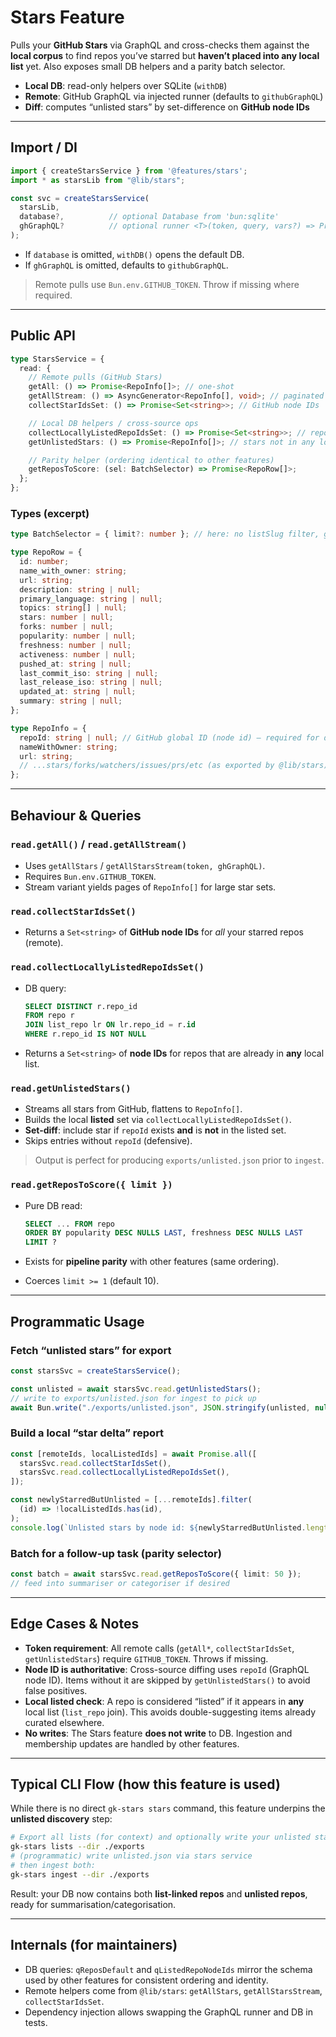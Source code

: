 # Stars Feature

Pulls your **GitHub Stars** via GraphQL and cross-checks them against the **local corpus** to find repos you’ve starred but **haven’t placed into any local list** yet.
Also exposes small DB helpers and a parity batch selector.

- **Local DB**: read-only helpers over SQLite (`withDB`)
- **Remote**: GitHub GraphQL via injected runner (defaults to `githubGraphQL`)
- **Diff**: computes “unlisted stars” by set-difference on **GitHub node IDs**

---

## Import / DI

```ts
import { createStarsService } from '@features/stars';
import * as starsLib from "@lib/stars";

const svc = createStarsService(
  starsLib,
  database?,          // optional Database from 'bun:sqlite'
  ghGraphQL?          // optional runner <T>(token, query, vars?) => Promise<T>
);
```

- If `database` is omitted, `withDB()` opens the default DB.
- If `ghGraphQL` is omitted, defaults to `githubGraphQL`.

> Remote pulls use `Bun.env.GITHUB_TOKEN`. Throw if missing where required.

---

## Public API

```ts
type StarsService = {
  read: {
    // Remote pulls (GitHub Stars)
    getAll: () => Promise<RepoInfo[]>; // one-shot
    getAllStream: () => AsyncGenerator<RepoInfo[], void>; // paginated stream
    collectStarIdsSet: () => Promise<Set<string>>; // GitHub node IDs

    // Local DB helpers / cross-source ops
    collectLocallyListedRepoIdsSet: () => Promise<Set<string>>; // repo.repo_id for any locally listed repo
    getUnlistedStars: () => Promise<RepoInfo[]>; // stars not in any local list

    // Parity helper (ordering identical to other features)
    getReposToScore: (sel: BatchSelector) => Promise<RepoRow[]>;
  };
};
```

### Types (excerpt)

```ts
type BatchSelector = { limit?: number }; // here: no listSlug filter, global only

type RepoRow = {
  id: number;
  name_with_owner: string;
  url: string;
  description: string | null;
  primary_language: string | null;
  topics: string[] | null;
  stars: number | null;
  forks: number | null;
  popularity: number | null;
  freshness: number | null;
  activeness: number | null;
  pushed_at: string | null;
  last_commit_iso: string | null;
  last_release_iso: string | null;
  updated_at: string | null;
  summary: string | null;
};

type RepoInfo = {
  repoId: string | null; // GitHub global ID (node id) — required for diff
  nameWithOwner: string;
  url: string;
  // ...stars/forks/watchers/issues/prs/etc (as exported by @lib/stars)
};
```

---

## Behaviour & Queries

### `read.getAll()` / `read.getAllStream()`

- Uses `getAllStars` / `getAllStarsStream(token, ghGraphQL)`.
- Requires `Bun.env.GITHUB_TOKEN`.
- Stream variant yields pages of `RepoInfo[]` for large star sets.

### `read.collectStarIdsSet()`

- Returns a `Set<string>` of **GitHub node IDs** for _all_ your starred repos (remote).

### `read.collectLocallyListedRepoIdsSet()`

- DB query:

  ```sql
  SELECT DISTINCT r.repo_id
  FROM repo r
  JOIN list_repo lr ON lr.repo_id = r.id
  WHERE r.repo_id IS NOT NULL
  ```

- Returns a `Set<string>` of **node IDs** for repos that are already in **any** local list.

### `read.getUnlistedStars()`

- Streams all stars from GitHub, flattens to `RepoInfo[]`.
- Builds the local **listed** set via `collectLocallyListedRepoIdsSet()`.
- **Set-diff**: include star if `repoId` exists **and** is **not** in the listed set.
- Skips entries without `repoId` (defensive).

> Output is perfect for producing `exports/unlisted.json` prior to `ingest`.

### `read.getReposToScore({ limit })`

- Pure DB read:

  ```sql
  SELECT ... FROM repo
  ORDER BY popularity DESC NULLS LAST, freshness DESC NULLS LAST
  LIMIT ?
  ```

- Exists for **pipeline parity** with other features (same ordering).
- Coerces `limit >= 1` (default 10).

---

## Programmatic Usage

### Fetch “unlisted stars” for export

```ts
const starsSvc = createStarsService();

const unlisted = await starsSvc.read.getUnlistedStars();
// write to exports/unlisted.json for ingest to pick up
await Bun.write("./exports/unlisted.json", JSON.stringify(unlisted, null, 2));
```

### Build a local “star delta” report

```ts
const [remoteIds, localListedIds] = await Promise.all([
  starsSvc.read.collectStarIdsSet(),
  starsSvc.read.collectLocallyListedRepoIdsSet(),
]);

const newlyStarredButUnlisted = [...remoteIds].filter(
  (id) => !localListedIds.has(id),
);
console.log(`Unlisted stars by node id: ${newlyStarredButUnlisted.length}`);
```

### Batch for a follow-up task (parity selector)

```ts
const batch = await starsSvc.read.getReposToScore({ limit: 50 });
// feed into summariser or categoriser if desired
```

---

## Edge Cases & Notes

- **Token requirement**: All remote calls (`getAll*`, `collectStarIdsSet`, `getUnlistedStars`) require `GITHUB_TOKEN`. Throws if missing.
- **Node ID is authoritative**: Cross-source diffing uses `repoId` (GraphQL node ID). Items without it are skipped by `getUnlistedStars()` to avoid false positives.
- **Local listed check**: A repo is considered “listed” if it appears in **any** local list (`list_repo` join). This avoids double-suggesting items already curated elsewhere.
- **No writes**: The Stars feature **does not write** to DB. Ingestion and membership updates are handled by other features.

---

## Typical CLI Flow (how this feature is used)

While there is no direct `gk-stars stars` command, this feature underpins the **unlisted discovery** step:

```bash
# Export all lists (for context) and optionally write your unlisted stars:
gk-stars lists --dir ./exports
# (programmatic) write unlisted.json via stars service
# then ingest both:
gk-stars ingest --dir ./exports
```

Result: your DB now contains both **list-linked repos** and **unlisted repos**, ready for summarisation/categorisation.

---

## Internals (for maintainers)

- DB queries: `qReposDefault` and `qListedRepoNodeIds` mirror the schema used by other features for consistent ordering and identity.
- Remote helpers come from `@lib/stars`: `getAllStars`, `getAllStarsStream`, `collectStarIdsSet`.
- Dependency injection allows swapping the GraphQL runner and DB in tests.
